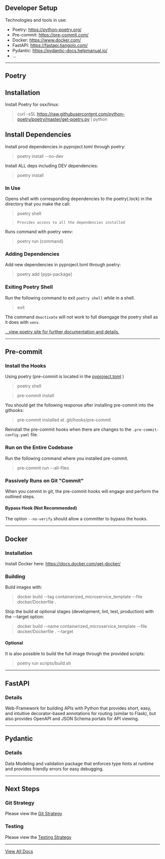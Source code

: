 ## Developer Setup
Technologies and tools in use:
- Poetry: https://python-poetry.org/
- Pre-commit: https://pre-commit.com/
- Docker: https://www.docker.com/
- FastAPI: https://fastapi.tiangolo.com/
- Pydantic: https://pydantic-docs.helpmanual.io/
- ...

---
## Poetry

## Installation
Install Poetry for osx/linux:
> curl -sSL https://raw.githubusercontent.com/python-poetry/poetry/master/get-poetry.py | python

## Install Dependencies
Install prod dependencies in pyproject.toml through poetry:
> poetry install --no-dev

Install ALL deps including DEV dependencies:
> poetry install

### In Use
Opens shell with corresponding dependencies to the poetry(.lock) in the directory that you make the call:
> poetry shell

> `Provides access to all the dependencies installed`

Runs command with poetry venv:
> poetry run {command}

### Adding Dependencies
Add new dependencies in pyproject.toml through poetry:
> poetry add {pypi-package}

### Exiting Poetry Shell

Run the following command to exit `poetry shell` while in a shell.
> exit

The command `deactivate` will not work to full disengage the poetry shell as it does with `venv`.

[...view poetry site for further documentation and details.](https://python-poetry.org/)

---
## Pre-commit

### Install the Hooks
Using poetry (pre-commit is located in the [pyproject.toml](../pyproject.toml) )
> poetry shell

> pre-commit install

You should get the following response after installing pre-commit into the githooks:

> pre-commit installed at .git/hooks/pre-commit

Reinstall the pre-commit hooks when there are changes to the `.pre-commit-config.yaml` file.

### Run on the Entire Codebase

Run the following command where you installed pre-commit.
> pre-commit run --all-files

### Passively Runs on Git "Commit"
When you commit in git, the pre-commit hooks will engage and perform the outlined steps.

#### Bypass Hook (Not Recommended)
The option `--no-verify` should allow a committer to bypass the hooks.

---
## Docker

### Installation
Install Docker here: https://docs.docker.com/get-docker/

### Building
Build images with:
> docker build --tag containerized_microservice_template --file docker/Dockerfile .

Stop the build at optional stages (development, lint, test, production) with the --target option:
> docker build --name containerized_microservice_template --file docker/Dockerfile . --target <stage>

#### Optional
It is also possible to build the full image through the provided scripts:
> poetry run scripts/build.sh

---
## FastAPI

### Details
Web-Framework for building APIs with Python that provides short, easy, and
intuitive decorator-based annotations for routing (similar to Flask), but
also provides OpenAPI and JSON Schema portals for API viewing.

---
## Pydantic

### Details
Data Modeling and validation package that enforces type hints at
runtime and provides friendly errors for easy debugging.


---
## Next Steps

### Git Strategy
Please view the [Git Strategy](git_strategy.md)

### Testing
Please view the [Testing Strategy](testing_strategy.md)

---
[View All Docs](./)
